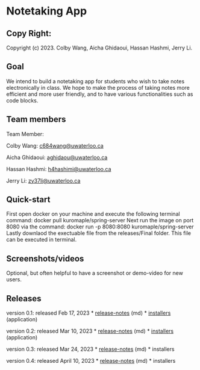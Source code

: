 # Notetaking App

## Copy Right:
Copyright (c) 2023. Colby Wang, Aicha Ghidaoui, Hassan Hashmi, Jerry Li.

## Goal
We intend to build a notetaking app for students who wish to take notes electronically in class. We hope to make the process of taking notes more efficient and more user friendly, and to have various functionalities such as code blocks.

## Team members
Team Member: 

Colby Wang: c684wang@uwaterloo.ca

Aicha Ghidaoui: aghidaou@uwaterloo.ca

Hassan Hashmi: h4hashimi@uwaterloo.ca

Jerry Li: zy37li@uwaterloo.ca

## Quick-start
First open docker on your machine and execute the following  terminal command: docker pull kuromaple/spring-server
Next run the image on port 8080 via the command: docker run -p 8080:8080 kuromaple/spring-server
Lastly downlaod the exectuable file from the releases/Final folder. This file can be executed in terminal.

## Screenshots/videos
Optional, but often helpful to have a screenshot or demo-video for new users.

## Releases
version 0.1: released Feb 17, 2023
	* [release-notes](https://gitlab.uwaterloo.ca/c684wang/notetaking-app/-/blob/main/releases/v0.1-release-notes.md) (md)
	* [installers](https://gitlab.uwaterloo.ca/c684wang/notetaking-app/-/blob/main/releases/Application_v.0.1.zip) (application)
	
version 0.2: released Mar 10, 2023
	* [release-notes](https://gitlab.uwaterloo.ca/c684wang/notetaking-app/-/blob/main/releases/v0.2-release-notes.md) (md)
	* [installers](https://gitlab.uwaterloo.ca/c684wang/notetaking-app/-/tree/main/releases/Sprint%202%20demo%20executeables) (application)

version 0.3: released Mar 24, 2023
	* [release-notes](https://gitlab.uwaterloo.ca/c684wang/notetaking-app/-/blob/main/releases/v0.3-release-notes.md) (md)
	* installers


version 0.4: released April 10, 2023
	* [release-notes](https://gitlab.uwaterloo.ca/c684wang/notetaking-app/-/blob/main/releases/v0.4-release-notes.md) (md)
	* installers

